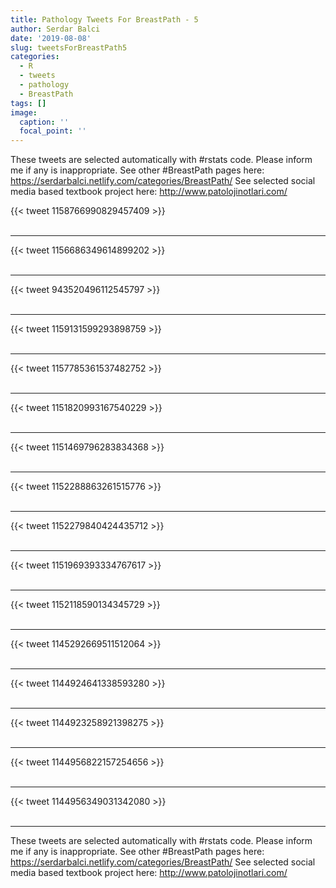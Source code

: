 ```yaml
---
title: Pathology Tweets For BreastPath - 5
author: Serdar Balci
date: '2019-08-08'
slug: tweetsForBreastPath5
categories:
  - R
  - tweets
  - pathology
  - BreastPath
tags: []
image:
  caption: ''
  focal_point: ''
---
```



These tweets are selected automatically with #rstats code. Please inform me if any is inappropriate.
See other #BreastPath pages here: https://serdarbalci.netlify.com/categories/BreastPath/ 
See selected social media based textbook project here: http://www.patolojinotlari.com/

{{< tweet 1158766990829457409 >}}
<br>
<br>
<hr>
{{< tweet 1156686349614899202 >}}
<br>
<br>
<hr>
{{< tweet 943520496112545797 >}}
<br>
<br>
<hr>
{{< tweet 1159131599293898759 >}}
<br>
<br>
<hr>
{{< tweet 1157785361537482752 >}}
<br>
<br>
<hr>
{{< tweet 1151820993167540229 >}}
<br>
<br>
<hr>
{{< tweet 1151469796283834368 >}}
<br>
<br>
<hr>
{{< tweet 1152288863261515776 >}}
<br>
<br>
<hr>
{{< tweet 1152279840424435712 >}}
<br>
<br>
<hr>
{{< tweet 1151969393334767617 >}}
<br>
<br>
<hr>
{{< tweet 1152118590134345729 >}}
<br>
<br>
<hr>
{{< tweet 1145292669511512064 >}}
<br>
<br>
<hr>
{{< tweet 1144924641338593280 >}}
<br>
<br>
<hr>
{{< tweet 1144923258921398275 >}}
<br>
<br>
<hr>
{{< tweet 1144956822157254656 >}}
<br>
<br>
<hr>
{{< tweet 1144956349031342080 >}}
<br>
<br>
<hr>


These tweets are selected automatically with #rstats code. Please inform me if any is inappropriate.
See other #BreastPath pages here: https://serdarbalci.netlify.com/categories/BreastPath/ 
See selected social media based textbook project here: http://www.patolojinotlari.com/
